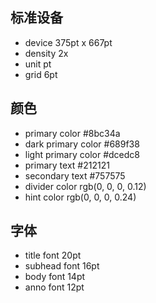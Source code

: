 ## 标准设备

+ device 375pt x 667pt
+ density 2x
+ unit pt
+ grid 6pt

## 颜色

+ primary color #8bc34a
+ dark primary color #689f38
+ light primary color #dcedc8
+ primary text #212121
+ secondary text #757575
+ divider color rgb(0, 0, 0, 0.12)
+ hint color rgb(0, 0, 0, 0.24)
 
## 字体

+ title font 20pt
+ subhead font 16pt
+ body font 14pt
+ anno font 12pt
